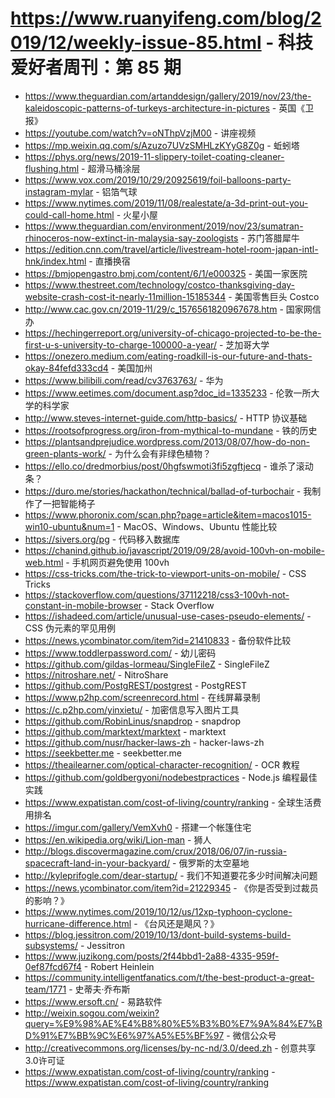 # https://www.ruanyifeng.com/blog/2019/12/weekly-issue-85.html - 科技爱好者周刊：第 85 期

- https://www.theguardian.com/artanddesign/gallery/2019/nov/23/the-kaleidoscopic-patterns-of-turkeys-architecture-in-pictures - 英国《卫报》
- https://youtube.com/watch?v=oNThpVzjM00 - 讲座视频
- https://mp.weixin.qq.com/s/Azuzo7UVzSMHLzKYyG8Z0g - 蚯蚓塔
- https://phys.org/news/2019-11-slippery-toilet-coating-cleaner-flushing.html - 超滑马桶涂层
- https://www.vox.com/2019/10/29/20925619/foil-balloons-party-instagram-mylar - 铝箔气球
- https://www.nytimes.com/2019/11/08/realestate/a-3d-print-out-you-could-call-home.html - 火星小屋
- https://www.theguardian.com/environment/2019/nov/23/sumatran-rhinoceros-now-extinct-in-malaysia-say-zoologists - 苏门答腊犀牛
- https://edition.cnn.com/travel/article/livestream-hotel-room-japan-intl-hnk/index.html - 直播换宿
- https://bmjopengastro.bmj.com/content/6/1/e000325 - 美国一家医院
- https://www.thestreet.com/technology/costco-thanksgiving-day-website-crash-cost-it-nearly-11million-15185344 - 美国零售巨头 Costco
- http://www.cac.gov.cn/2019-11/29/c_1576561820967678.htm - 国家网信办
- https://hechingerreport.org/university-of-chicago-projected-to-be-the-first-u-s-university-to-charge-100000-a-year/ - 芝加哥大学
- https://onezero.medium.com/eating-roadkill-is-our-future-and-thats-okay-84fefd333cd4 - 美国加州
- https://www.bilibili.com/read/cv3763763/ - 华为
- https://www.eetimes.com/document.asp?doc_id=1335233 - 伦敦一所大学的科学家
- http://www.steves-internet-guide.com/http-basics/ - HTTP 协议基础
- https://rootsofprogress.org/iron-from-mythical-to-mundane - 铁的历史
- https://plantsandprejudice.wordpress.com/2013/08/07/how-do-non-green-plants-work/ - 为什么会有非绿色植物？
- https://ello.co/dredmorbius/post/0hgfswmoti3fi5zgftjecq - 谁杀了滚动条？
- https://duro.me/stories/hackathon/technical/ballad-of-turbochair - 我制作了一把智能椅子
- https://www.phoronix.com/scan.php?page=article&item=macos1015-win10-ubuntu&num=1 - MacOS、Windows、Ubuntu 性能比较
- https://sivers.org/pg - 代码移入数据库
- https://chanind.github.io/javascript/2019/09/28/avoid-100vh-on-mobile-web.html - 手机网页避免使用 100vh
- https://css-tricks.com/the-trick-to-viewport-units-on-mobile/ - CSS Tricks
- https://stackoverflow.com/questions/37112218/css3-100vh-not-constant-in-mobile-browser - Stack Overflow
- https://ishadeed.com/article/unusual-use-cases-pseudo-elements/ - CSS 伪元素的罕见用例
- https://news.ycombinator.com/item?id=21410833 - 备份软件比较
- https://www.toddlerpassword.com/ - 幼儿密码
- https://github.com/gildas-lormeau/SingleFileZ - SingleFileZ
- https://nitroshare.net/ - NitroShare
- https://github.com/PostgREST/postgrest - PostgREST
- https://www.p2hp.com/screenrecord.html - 在线屏幕录制
- https://c.p2hp.com/yinxietu/ - 加密信息写入图片工具
- https://github.com/RobinLinus/snapdrop - snapdrop
- https://github.com/marktext/marktext - marktext
- https://github.com/nusr/hacker-laws-zh - hacker-laws-zh
- https://seekbetter.me - seekbetter.me
- https://theailearner.com/optical-character-recognition/ - OCR 教程
- https://github.com/goldbergyoni/nodebestpractices - Node.js 编程最佳实践
- https://www.expatistan.com/cost-of-living/country/ranking - 全球生活费用排名
- https://imgur.com/gallery/VemXvh0 - 搭建一个帐篷住宅
- https://en.wikipedia.org/wiki/Lion-man - 狮人
- http://blogs.discovermagazine.com/crux/2018/06/07/in-russia-spacecraft-land-in-your-backyard/ - 俄罗斯的太空墓地
- http://kyleprifogle.com/dear-startup/ - 我们不知道要花多少时间解决问题
- https://news.ycombinator.com/item?id=21229345 - 《你是否受到过裁员的影响？》
- https://www.nytimes.com/2019/10/12/us/12xp-typhoon-cyclone-hurricane-difference.html - 《台风还是飓风？》
- https://blog.jessitron.com/2019/10/13/dont-build-systems-build-subsystems/ - Jessitron
- https://www.juzikong.com/posts/2f44bbd1-2a88-4335-959f-0ef87fcd67f4 - Robert Heinlein
- https://community.intelligentfanatics.com/t/the-best-product-a-great-team/1771 - 史蒂夫·乔布斯
- https://www.ersoft.cn/ - 易路软件
- http://weixin.sogou.com/weixin?query=%E9%98%AE%E4%B8%80%E5%B3%B0%E7%9A%84%E7%BD%91%E7%BB%9C%E6%97%A5%E5%BF%97 - 微信公众号
- http://creativecommons.org/licenses/by-nc-nd/3.0/deed.zh - 创意共享3.0许可证
- https://www.expatistan.com/cost-of-living/country/ranking - https://www.expatistan.com/cost-of-living/country/ranking